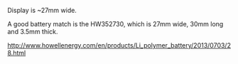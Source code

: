 Display is ~27mm wide.

A good battery match is the HW352730, which is 27mm wide, 30mm long and 3.5mm
thick.

http://www.howellenergy.com/en/products/Li_polymer_battery/2013/0703/28.html

